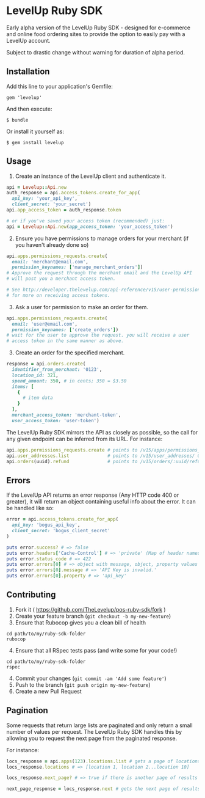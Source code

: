 # LevelUp Ruby SDK

Early alpha version of the LevelUp Ruby SDK - designed for e-commerce and online
food ordering sites to provide the option to easily pay with a LevelUp account.

Subject to drastic change without warning for duration of alpha period.

## Installation

Add this line to your application's Gemfile:

    gem 'levelup'

And then execute:

    $ bundle

Or install it yourself as:

    $ gem install levelup

## Usage

1. Create an instance of the LevelUp client and authenticate it.

```ruby
api = Levelup::Api.new
auth_response = api.access_tokens.create_for_app(
  api_key: 'your_api_key',
  client_secret: 'your_secret')
api.app_access_token = auth_response.token

# or if you've saved your access token (recommended) just:
api = Levelup::Api.new(app_access_token: 'your_access_token')
```

2. Ensure you have permissions to manage orders for your merchant (if you haven't already done so)

```ruby
api.apps.permissions_requests.create(
  email: 'merchant@email.com',
  permission_keynames: ['manage_merchant_orders'])
# Approve the request through the merchant email and the LevelUp API
# will post you a merchant access token.

# See http://developer.thelevelup.com/api-reference/v15/user-permissions/
# for more on receiving access tokens.
```

3. Ask a user for permission to make an order for them.

```ruby
api.apps.permissions_requests.create(
  email: 'user@email.com',
  permission_keynames: ['create_orders'])
# wait for the user to approve the request. you will receive a user
# access token in the same manner as above.
```

3. Create an order for the specified merchant.

```ruby
response = api.orders.create(
  identifier_from_merchant: '0123',
  location_id: 321,
  spend_amount: 350, # in cents; 350 = $3.50
  items: [
    {
      # item data
    }
  ],
  merchant_access_token: 'merchant-token',
  user_access_token: 'user-token')
```

The LevelUp Ruby SDK mirrors the API as closely as possible, so the call for any given endpoint can be inferred from its URL.
For instance:
```ruby
api.apps.permissions_requests.create # points to /v15/apps/permissions_requests/ POST
api.user_addresses.list              # points to /v15/user_addresses/ GET
api.orders(uuid).refund              # points to /v15/orders/:uuid/refund/ POST
```


## Errors

If the LevelUp API returns an error response (Any HTTP code 400 or greater), it will return an object
containing useful info about the error. It can be handled like so:
```ruby
error = api.access_tokens.create_for_app(
  api_key: 'bogus_api_key',
  client_secret: 'bogus_client_secret'
)

puts error.success? # => false
puts error.headers['Cache-Control'] # => 'private' (Map of header names to values)
puts error.status_code # => 422
puts error.errors[0] # => object with message, object, property values
puts error.errors[0].message # => 'API Key is invalid.'
puts error.errors[0].property # => 'api_key'
```

## Contributing

1. Fork it ( https://github.com/TheLevelup/pos-ruby-sdk/fork )
2. Create your feature branch (`git checkout -b my-new-feature`)
3. Ensure that Rubocop gives you a clean bill of health
```
cd path/to/my/ruby-sdk-folder
rubocop
```
4. Ensure that all RSpec tests pass (and write some for your code!)
```
cd path/to/my/ruby-sdk-folder
rspec
```
4. Commit your changes (`git commit -am 'Add some feature'`)
5. Push to the branch (`git push origin my-new-feature`)
6. Create a new Pull Request

## Pagination

Some requests that return large lists are paginated and only return a small number of values per request.
The LevelUp Ruby SDK handles this by allowing you to request the next page from the paginated response.

For instance:
```ruby
locs_response = api.apps(123).locations.list # gets a page of locations associated with an app
locs_response.locations # => [location 1, location 2...location 10]

locs_response.next_page? # => true if there is another page of results to load

next_page_response = locs_response.next # gets the next page of results

